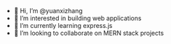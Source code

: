 - 👋 Hi, I’m @yuanxizhang
- 👀 I’m interested in building web applications
- 🌱 I’m currently learning express.js
- 💞️ I’m looking to collaborate on MERN stack projects



